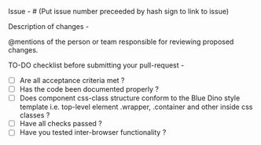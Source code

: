 Issue - # (Put issue number preceeded by hash sign to link to issue)

Description of changes - 

@mentions of the person or team responsible for reviewing proposed changes.

TO-DO checklist before submitting your pull-request - 

- [ ] Are all acceptance criteria met ? 
- [ ] Has the code been documented properly ?
- [ ] Does component css-class structure conform to the Blue Dino style template i.e. top-level element .wrapper, .container and other inside css classes ?
- [ ] Have all checks passed ?
- [ ] Have you tested inter-browser functionality ?

